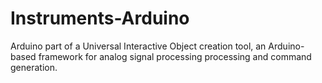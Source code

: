 # Instruments-Arduino

Arduino part of a Universal Interactive Object creation tool, an Arduino-based framework 
for analog signal processing processing and command generation.

